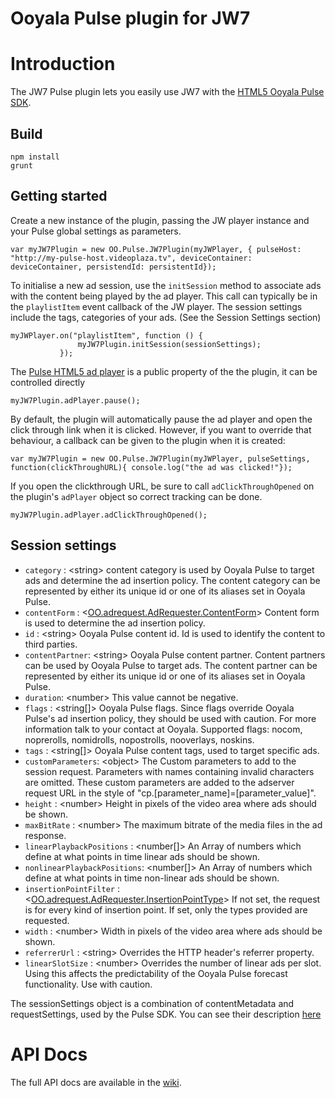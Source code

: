 # Ooyala Pulse plugin for JW7


# Introduction
The JW7 Pulse plugin lets you easily use JW7 with the [HTML5 Ooyala Pulse SDK](http://pulse-sdks.ooyala.com).


## Build
    npm install
    grunt

## Getting started

Create a new instance of the plugin, passing the JW player instance and your Pulse global settings as parameters.

```
var myJW7Plugin = new OO.Pulse.JW7Plugin(myJWPlayer, { pulseHost: "http://my-pulse-host.videoplaza.tv", deviceContainer: deviceContainer, persistendId: persistentId});
```

To initialise a new ad session, use the `initSession` method to associate ads with the content being played by the ad player. This call can typically be in the `playlistItem` event callback of the JW player. The session settings include the tags, categories of your ads. (See the Session Settings section)
 
 ```
 myJWPlayer.on("playlistItem", function () {
                myJW7Plugin.initSession(sessionSettings);
            });
 ```

The [Pulse HTML5 ad player](http://pulse-sdks.ooyala.com/pulse-html5/latest/OO.Pulse.AdPlayerController.html) is a public property of the the plugin, it can be controlled directly
```
myJW7Plugin.adPlayer.pause();
```
    
By default, the plugin will automatically pause the ad player and open the click through link when it is clicked. However, if you want to override that behaviour, a callback can be given
to the plugin when it is created:
```
var myJW7Plugin = new OO.Pulse.JW7Plugin(myJWPlayer, pulseSettings, function(clickThroughURL){ console.log("the ad was clicked!"});
```
If you open the clickthrough URL, be sure to call `adClickThroughOpened` on the plugin's `adPlayer` object so correct tracking can be done.
```
myJW7Plugin.adPlayer.adClickThroughOpened();
```
## Session settings


* `category` : \<string\> content category is used by Ooyala Pulse to target ads and determine
    the ad insertion policy. The content category can be represented by either its unique id or one
    of its aliases set in Ooyala Pulse.
* `contentForm` : \<[OO.adrequest.AdRequester.ContentForm](http://pulse-sdks.ooyala.com/html5_2/latest/videoplaza.adrequest.AdRequester.html#toc4__anchor)>  Content form is used to determine the ad insertion policy.
* `id` : \<string>  Ooyala Pulse content id. Id is used to identify the content to third parties.
* `contentPartner`: \<string>  Ooyala Pulse content partner. Content partners can be used by
    Ooyala Pulse to target ads. The content partner can be represented by either its unique id or one of its
    aliases set in Ooyala Pulse.
* `duration`: \<number>  This value cannot be negative.
* `flags` : \<string[]>  Ooyala Pulse flags. Since flags override Ooyala Pulse's ad insertion policy, they
    should be used with caution. For more information talk to your contact at Ooyala. Supported flags:
    nocom, noprerolls, nomidrolls, nopostrolls, nooverlays, noskins.
* `tags` : \<string[]>   Ooyala Pulse content tags, used to target specific ads.
* `customParameters`: \<object>  The Custom parameters to add to the
    session request. Parameters with names containing invalid characters are omitted.
    These custom parameters are added to the adserver request URL in the style
    of "cp.[parameter_name]=[parameter_value]".
* `height` : \<number>  Height in pixels of the video area where ads should be shown.
* `maxBitRate` : \<number>  The maximum bitrate of the media files in the ad response.
* `linearPlaybackPositions` : \<number[]> An Array of numbers which define at what points in time linear ads should be shown.
* `nonlinearPlaybackPositions`: \<number[]>  An Array of numbers which define at what points in time non-linear ads should be shown.
* `insertionPointFilter` : \<[OO.adrequest.AdRequester.InsertionPointType](http://pulse-sdks.ooyala.com/html5_2/latest/videoplaza.adrequest.AdRequester.html#toc5__anchor)>  If not set, the request is for every kind of insertion point. If set, only the types provided are requested.
* `width` : \<number>  Width in pixels of the video area where ads should be shown.
* `referrerUrl` : \<string>  Overrides the HTTP header's referrer property.
* `linearSlotSize` : \<number>  Overrides the number of linear ads per slot.
    Using this affects the predictability of the Ooyala Pulse forecast functionality. Use with caution.



The sessionSettings object is a combination of contentMetadata and requestSettings, used by the Pulse SDK. You can see their description [here](http://pulse-sdks.ooyala.com/pulse-html5/latest/OO.Pulse.html)
# API Docs
The full API docs are available in the [wiki](https://github.com/ooyala/pulse-sdk-html5-2.x-plugin-jw7/wiki/Pulse-JW7-plugin-API-documentation).